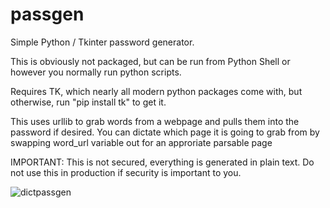 # passgen

Simple Python / Tkinter password generator.

This is obviously not packaged, but can be run from Python Shell or however you normally run python scripts.

Requires TK, which nearly all modern python packages come with, but otherwise, run "pip install tk" to get it.

This uses urllib to grab words from a webpage and pulls them into the password if desired.
You can dictate which page it is going to grab from by swapping word_url variable out for an approriate parsable page

IMPORTANT: This is not secured, everything is generated in plain text. Do not use this in production if security is important to you.


![dictpassgen](https://user-images.githubusercontent.com/30908995/155023164-205dbb40-12eb-4dde-8887-3fa53354517b.png)
